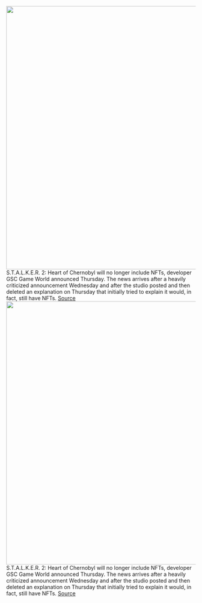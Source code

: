 <img src='https://cdn.vox-cdn.com/thumbor/cpIxRbYg52-9FyAoHCM3zDKmSqY=/0x0:3840x2160/1200x800/filters:focal(1613x773:2227x1387)/cdn.vox-cdn.com/uploads/chorus_image/image/70283879/ss_3b56a4aea69f1d49d4871eeb1913f460f067a138.0.jpeg' width='700px' /><br/>
S.T.A.L.K.E.R. 2: Heart of Chernobyl will no longer include NFTs, developer GSC Game World announced Thursday. The news arrives after a heavily criticized announcement Wednesday and after the studio posted and then deleted an explanation on Thursday that initially tried to explain it would, in fact, still have NFTs.
<a href='https://www.theverge.com/2021/12/16/22840488/stalker-2-nft-metahuman-gsc-web3-canceled'> Source <a/><img src='https://cdn.vox-cdn.com/thumbor/cpIxRbYg52-9FyAoHCM3zDKmSqY=/0x0:3840x2160/1200x800/filters:focal(1613x773:2227x1387)/cdn.vox-cdn.com/uploads/chorus_image/image/70283879/ss_3b56a4aea69f1d49d4871eeb1913f460f067a138.0.jpeg' width='700px' /><br/>
S.T.A.L.K.E.R. 2: Heart of Chernobyl will no longer include NFTs, developer GSC Game World announced Thursday. The news arrives after a heavily criticized announcement Wednesday and after the studio posted and then deleted an explanation on Thursday that initially tried to explain it would, in fact, still have NFTs.
<a href='https://www.theverge.com/2021/12/16/22840488/stalker-2-nft-metahuman-gsc-web3-canceled'> Source <a/>